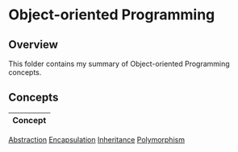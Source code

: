 # Object-oriented Programming

## Overview
This folder contains my summary of Object-oriented Programming concepts.

## Concepts
| Concept |
|---------|
[Abstraction](https://github.com/shumarb/learning/tree/main/object-oriented-programming/abstraction)
[Encapsulation](https://github.com/shumarb/learning/tree/main/object-oriented-programming/encapsulation)
[Inheritance](https://github.com/shumarb/learning/tree/main/object-oriented-programming/inheritance)
[Polymorphism](https://github.com/shumarb/learning/tree/main/object-oriented-programming/polymorphism)

